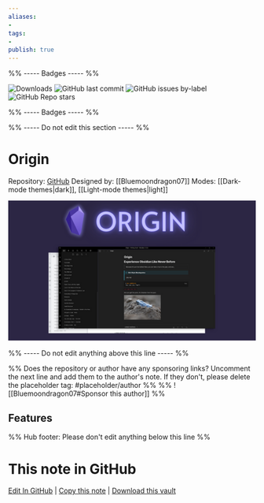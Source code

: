```yaml
---
aliases:
- 
tags: 
- 
publish: true
---
```


%% ----- Badges ----- %%

![Downloads](https://img.shields.io/badge/downloads-1720-573E7A?style=for-the-badge&logo=)
![GitHub last commit](https://img.shields.io/github/last-commit/Bluemoondragon07/Obsidian-Origin?color=573E7A&label=last%20update&logo=github&style=for-the-badge)
![GitHub issues by-label](https://img.shields.io/github/issues/Bluemoondragon07/Obsidian-Origin/help%20wanted?color=573E7A&logo=github&style=for-the-badge) 
![GitHub Repo stars](https://img.shields.io/github/stars/Bluemoondragon07/Obsidian-Origin?color=573E7A&logo=github&style=for-the-badge)

%% ----- Badges ----- %%

%% ----- Do not edit this section ----- %%

# Origin

Repository: [GitHub](https://github.com/Bluemoondragon07/Obsidian-Origin)
Designed by: [[Bluemoondragon07]]
Modes: [[Dark-mode themes|dark]], [[Light-mode themes|light]]



![screenshot](https://github.com/Bluemoondragon07/Obsidian-Origin/raw/HEAD/origin.png)

%% ----- Do not edit anything above this line ----- %% 

%% Does the repository or author have any sponsoring links? Uncomment the next line and add them to the author's note. If they don't, please delete the placeholder tag: #placeholder/author %%
%% ![[Bluemoondragon07#Sponsor this author]] %%


## Features



%% Hub footer: Please don't edit anything below this line %%

# This note in GitHub

<span class="git-footer">[Edit In GitHub](https://github.dev/obsidian-community/obsidian-hub/blob/main/02%20-%20Community%20Expansions/02.05%20All%20Community%20Expansions/Themes/Origin.md "git-hub-edit-note") | [Copy this note](https://raw.githubusercontent.com/obsidian-community/obsidian-hub/main/02%20-%20Community%20Expansions/02.05%20All%20Community%20Expansions/Themes/Origin.md "git-hub-copy-note") | [Download this vault](https://github.com/obsidian-community/obsidian-hub/archive/refs/heads/main.zip "git-hub-download-vault") </span>
